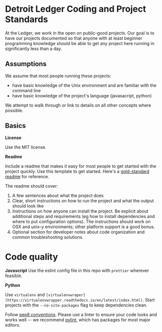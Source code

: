 # Detroit Ledger Coding and Project Standards

At the Ledger, we work in the open on public-good projects. Our goal is to have our projects documented so that anyone with at least beginner programming knowledge should be able to get any project here running in significantly less than a day. 

## Assumptions

We assume that most people running these projects:
* have basic knowledge of the Unix environment and are familiar with the command line
* have basic knowledge of the project's language (javasacript, python)

We attempt to walk through or link to details on all other concepts where possible. 

## Basics 

**License**

Use the MIT license. 

**Readme**

Include a readme that makes it easy for most people to get started with the project quickly. Use this template to get started. Here's a [gold-standard readme](https://github.com/nprapps/liveblog) for reference.

The readme should cover:

1. A few sentences about what the project does
2. Clear, short instructions on how to run the project and what the output should look like
3. Instructions on how anyone can install the project. Be explicit about additional steps and requirements (eg how to install dependencies and where to put configuration options). The instructions should work on OSX and unix-y environments; other platform support is a good bonus.  
4. Optional section for developer notes about code organization and common troubleshooting solutions.

# Code quality

**Javascript**
Use the eslint config file in this repo with `prettier` wherever feasible. 

**Python**

Use `virtualenv` and `[virtualenvwraper](https://virtualenvwrapper.readthedocs.io/en/latest/index.html)`. Start projects with the `--no-site-packages` flag to keep dependencies clean.

Follow [pep8 conventions](https://www.python.org/dev/peps/pep-0008/). Please use a linter to ensure your code looks and works well -- we recommend [pylint](https://www.pylint.org/), which has packages for most major editors. 

